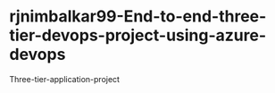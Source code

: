 # rjnimbalkar99-End-to-end-three-tier-devops-project-using-azure-devops
Three-tier-application-project
